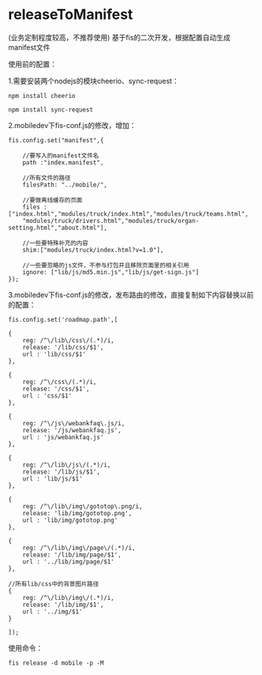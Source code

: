 # releaseToManifest

(业务定制程度较高，不推荐使用)
基于fis的二次开发，根据配置自动生成manifest文件

使用前的配置：

1.需要安装两个nodejs的模块cheerio、sync-request：

	npm install cheerio

	npm install sync-request
   

2.mobiledev下fis-conf.js的修改，增加：

    fis.config.set("manifest",{

		//要写入的manifest文件名
	    path :"index.manifest",  

	    //所有文件的路径
	    filesPath: "../mobile/", 

	    //要做离线缓存的页面
	    files :["index.html","modules/truck/index.html","modules/truck/teams.html",
	    "modules/truck/drivers.html","modules/truck/organ-setting.html","about.html"],

	    //一些要特殊补充的内容
	    shim:["modules/truck/index.html?v=1.0"],

        //一些要忽略的js文件，不参与打包并且移除页面里的相关引用
        ignore: ["lib/js/md5.min.js","lib/js/get-sign.js"]
	});

3.mobiledev下fis-conf.js的修改，发布路由的修改，直接复制如下内容替换以前的配置：

	fis.config.set('roadmap.path',[

    {
        reg: /^\/lib\/css\/(.*)/i,
        release: '/lib/css/$1',
        url : 'lib/css/$1'
    },

    {
        reg: /^\/css\/(.*)/i,
        release: '/css/$1',
        url : 'css/$1'
    },

    {
        reg: /^\/js\/webankfaq\.js/i,
        release: '/js/webankfaq.js',
        url : 'js/webankfaq.js'
    },

    {
        reg: /^\/lib\/js\/(.*)/i,
        release: '/lib/js/$1',
        url : 'lib/js/$1'
    },

    {
        reg: /^\/lib\/img\/gototop\.png/i,
        release: 'lib/img/gototop.png',
        url : 'lib/img/gototop.png'
    },

    {
        reg: /^\/lib\/img\/page\/(.*)/i,
        release: '/lib/img/page/$1',
        url : '../lib/img/page/$1'
    },

    //所有lib/css中的背景图片路径
    {
        reg: /^\/lib\/img\/(.*)/i,
        release: '/lib/img/$1',
        url : '../img/$1'
    }

	]);
	
使用命令：

	fis release -d mobile -p -M 
